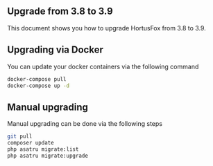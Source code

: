 ## Upgrade from 3.8 to 3.9

This document shows you how to upgrade HortusFox from 3.8 to 3.9.

## Upgrading via Docker

You can update your docker containers via the following command
```sh
docker-compose pull
docker-compose up -d
```

## Manual upgrading

Manual upgrading can be done via the following steps
```sh
git pull
composer update
php asatru migrate:list
php asatru migrate:upgrade
```